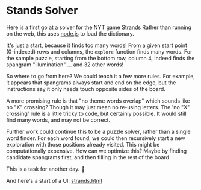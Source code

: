 # Stands Solver

Here is a first go at a solver for the NYT game [Strands](https://www.nytimes.com/games/strands)
Rather than running on the web, this uses [node.js](https://nodejs.org/en) to load the dictionary.

It's just a start, because it finds too many words! From a given start point (0-indexed) rows and columns, the `explore` function finds many words. For the sample puzzle, starting from the bottom row, column 4, indeed finds the spangram "illumination" ... and 32 other words!

So where to go from here? We could teach it a few more rules. For example, it appears that spangrams always start and end on the edge, but the instructions say it only needs touch opposite sides of the board.

A more promising rule is that "no theme words overlap" which sounds like no "X" crossing? Though it may just mean no re-using letters. The 'no "X" crossing' rule is a little tricky to code, but certainly possible. It would still find many words, and may not be correct.

Further work could continue this to be a puzzle solver, rather than a single word finder. For each word found, we could then recursively start a new exploration with those positions already visited. This might be computationally expensive. How can we optimize this? Maybe by finding candidate spangrams first, and then filling in the rest of the board.

This is a task for another day. 🙂

And here's a start of a UI: [strands.html](strands.html)
